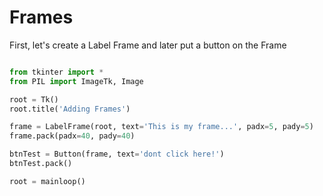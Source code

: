 # Frames

First, let's create a Label Frame and later put a button on the Frame

~~~python

from tkinter import *
from PIL import ImageTk, Image

root = Tk()
root.title('Adding Frames')

frame = LabelFrame(root, text='This is my frame...', padx=5, pady=5)
frame.pack(padx=40, pady=40)

btnTest = Button(frame, text='dont click here!')
btnTest.pack()

root = mainloop()
~~~
